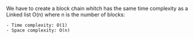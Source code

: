 We have to create a block chain whitch has the same time complexity as a Linked list O(n)
where n is the number of blocks:

	- Time complexity: O(1) 
	- Space complexity: O(n)